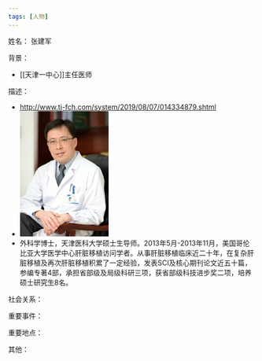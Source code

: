 ```yaml
---
tags: [人物]
---
```


姓名：
张建军

背景：
- [[天津一中心]]主任医师

描述：
- http://www.tj-fch.com/system/2019/08/07/014334879.shtml
- ![张建军](assets/11218734_983822.jpg)
- 外科学博士，天津医科大学硕士生导师。2013年5月-2013年11月，美国哥伦比亚大学医学中心肝脏移植访问学者。从事肝脏移植临床近二十年，在复杂肝脏移植及再次肝脏移植积累了一定经验，发表SCI及核心期刊论文近五十篇，参编专著4部，承担省部级及局级科研三项，获省部级科技进步奖二项，培养硕士研究生8名。

社会关系：

重要事件：

重要地点：

其他：
